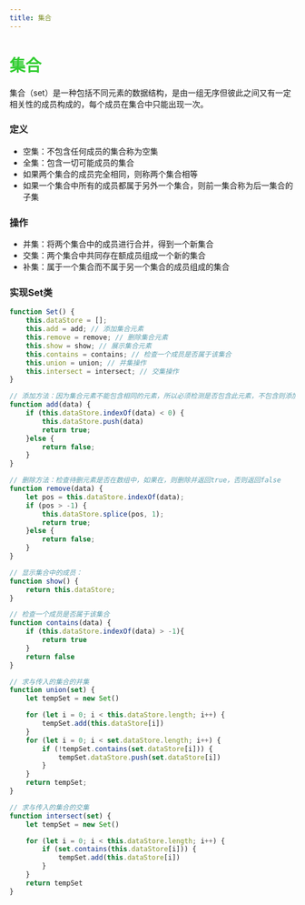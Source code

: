 ```yaml
---
title: 集合
--- 
```


<!--
 * @Description: 集合
 * @Date: 2019-10-10 10:09:49
 * @LastEditTime: 2019-10-10 11:09:34
 -->

# <font color="#32CD32">集合</font> 

集合（set）是一种包括不同元素的数据结构，是由一组无序但彼此之间又有一定相关性的成员构成的，每个成员在集合中只能出现一次。  

### 定义  
* 空集：不包含任何成员的集合称为空集
* 全集：包含一切可能成员的集合  
* 如果两个集合的成员完全相同，则称两个集合相等 
* 如果一个集合中所有的成员都属于另外一个集合，则前一集合称为后一集合的子集

### 操作
* 并集：将两个集合中的成员进行合并，得到一个新集合
* 交集：两个集合中共同存在额成员组成一个新的集合
* 补集：属于一个集合而不属于另一个集合的成员组成的集合  

### 实现Set类  
```js
function Set() {
    this.dataStore = [];
    this.add = add; // 添加集合元素
    this.remove = remove; // 删除集合元素
    this.show = show; // 展示集合元素
    this.contains = contains; // 检查一个成员是否属于该集合
    this.union = union; // 并集操作
    this.intersect = intersect; // 交集操作  
}

// 添加方法：因为集合元素不能包含相同的元素，所以必须检测是否包含此元素，不包含则添加并返回true，否则返回false
function add(data) {
    if (this.dataStore.indexOf(data) < 0) {
        this.dataStore.push(data)
        return true;
    }else {
        return false;
    }
}

// 删除方法：检查待删元素是否在数组中，如果在，则删除并返回true，否则返回false
function remove(data) {
    let pos = this.dataStore.indexOf(data);
    if (pos > -1) {
        this.dataStore.splice(pos, 1);
        return true;
    }else {
        return false;
    }
}

// 显示集合中的成员：
function show() {
    return this.dataStore;
}

// 检查一个成员是否属于该集合
function contains(data) {
    if (this.dataStore.indexOf(data) > -1){
        return true
    }
    return false
}

// 求与传入的集合的并集 
function union(set) {
    let tempSet = new Set() 

    for (let i = 0; i < this.dataStore.length; i++) {
        tempSet.add(this.dataStore[i])
    }
    for (let i = 0; i < set.dataStore.length; i++) {
        if (!tempSet.contains(set.dataStore[i])) {
            tempSet.dataStore.push(set.dataStore[i])
        }
    }
    return tempSet;
}

// 求与传入的集合的交集  
function intersect(set) {
    let tempSet = new Set()

    for (let i = 0; i < this.dataStore.length; i++) {
        if (set.contains(this.dataStore[i])) {
            tempSet.add(this.dataStore[i])
        }
    }
    return tempSet
}
```

